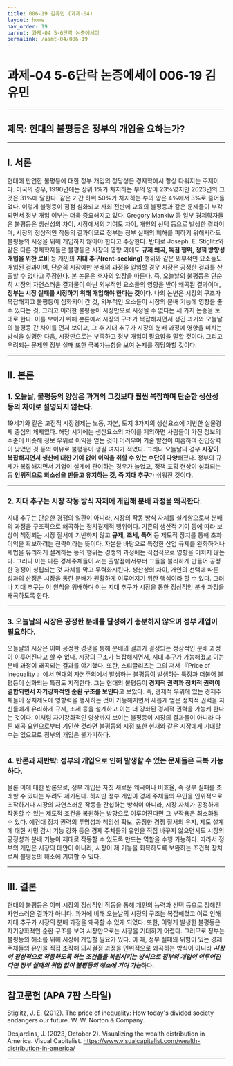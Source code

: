 ```yaml
---
title: 006-19 김유민 (과제-04)
layout: home
nav_order: 19
parent: 과제-04 5-6단락 논증에세이
permalink: /asmt-04/006-19
---
```


# 과제-04 5-6단락 논증에세이 006-19 김유민 

---

## 제목: 현대의 불평등은 정부의 개입을 요하는가?

---

## I. 서론

 현대에 만연한 불평등에 대한 정부 개입의 정당성은 경제학에서 항상 다뤄지는 주제이다. 미국의 경우, 1990년에는 상위 1%가 차지하는 부의 양이 23%였지만 2023년의 그것은 31%에 달한다. 같은 기간 하위 50%가 차지하는 부의 양은 4%에서 3%로 줄어들었다. 이렇게 불평등이 점점 심화되고 사회 전반에 교육의 불평등과 같은 문제들이 부각되면서 정부 개입 여부는 더욱 중요해지고 있다. Gregory Mankiw 등 일부 경제학자들은 불평등은 생산성의 차이, 시장에서의 기여도 차이, 개인의 선택 등으로 발생한 결과이며, 시장의 정상적인 작동의 결과이므로 정부는 정부 실패의 폐해를 피하기 위해서라도 불평등의 시정을 위해 개입하지 않아야 한다고 주장한다. 반대로 Joseph. E. Stiglitz와 같은 다른 경제학자들은 불평등은 시장의 영향 외에도 **규제 왜곡, 독점 행위, 정책 방향성 개입을 위한 로비** 등 개인의 **지대 추구(rent-seeking)** 행위와 같은 외부적인 요소들도 개입된 결과이며, 단순히 시장에만 분배의 과정을 일임할 경우 시장은 공정한 결과를 산출할 수 없다고 주장한다. 본 논문은 후자의 입장을 따른다. 즉, 오늘날의 불평등은 단순히 시장의 자연스러운 결과물이 아닌 외부적인 요소들의 영향을 받아 왜곡된 결과이며, **정부는 시장 실패를 시정하기 위해 개입해야 한다는 것**이다. 나의 논변은 시장의 구조가 복잡해지고 불평등이 심화되어 간 것, 외부적인 요소들이 시장의 분배 기능에 영향을 줄 수 있다는 것, 그리고 이러한 불평등이 시장만으로 시정될 수 없다는 세 가지 논증을 토대로 한다. 이를 보이기 위해 본론에서 시장의 구조가 복잡해지면서 생긴 과거와 오늘날의 불평등 간 차이를 먼저 보이고, 그 후 지대 추구가 시장의 분배 과정에 영향을 미치는 방식을 설명한 다음, 시장만으로는 부족하고 정부 개입이 필요함을 말할 것이다. 그리고 우려되는 문제인 정부 실패 또한 극복가능함을 보여 논제를 정당화할 것이다.

---

## II. 본론

### 1. 오늘날, 불평등의 양상은 과거의 그것보다 훨씬 복잡하며 단순한 생산성 등의 차이로 설명되지 않는다.

 19세기와 같은 고전적 시장경제는 노동, 자본, 토지 3가지의 생산요소에 기반한 실물경제 중심의 체제였다. 해당 시기에는 생산요소의 차이를 제외하면 사람들이 가진 정보의 수준이 비슷해 정보 우위로 이익을 얻는 것이 어려우며 기술 발전이 미흡하여 진입장벽이 낮았던 것 등의 이유로 불평등이 생길 여지가 적었다. 그러나 오늘날의 경우 **시장이 복잡해지면서 생산에 대한 기여 없이 이익을 취할 수 있는 수단이 다양**해졌다. 정부의 규제가 복잡해지면서 기업이 설계에 관여하는 경우가 늘었고, 정책 포획 현상이 심화되는 등 **인위적으로 희소성을 만들고 유지하는 것, 즉 지대 추구**가 쉬워진 것이다.

---

### 2. 지대 추구는 시장 작동 방식 자체에 개입해 분배 과정을 왜곡한다.

 지대 추구는 단순한 경쟁의 일환이 아니라, 시장의 작동 방식 자체를 설계함으로써 분배의 과정을 구조적으로 왜곡하는 정치경제적 행위이다. 기존의 생산적 기여 등에 따라 보상이 책정되는 시장 질서에 기반하지 않고 **규제, 조세, 특허** 등 제도적 장치를 통해 초과이익을 확보하려는 전략이라는 뜻이다. 자본을 바탕으로 특정한 산업 규제를 완화하거나 세법을 유리하게 설계하는 등의 행위는 경쟁의 과정에는 직접적으로 영향을 미치지 않는다. 그러나 이는 다른 경제주체들이 서는 출발점에서부터 그들을 불리하게 만들어 공정한 경쟁이 성립되는 것 자체를 막고 무력화시킨다. 생산성의 차이, 개인의 선택에 따른 성과의 산정은 시장을 통한 분배가 원활하게 이루어지기 위한 핵심이라 할 수 있다. 그러나 지대 추구는 이 원칙을 위배하며 이는 지대 추구가 시장을 통한 정상적인 분배 과정을 왜곡하도록 한다.

---

### 3. 오늘날의 시장은 공정한 분배를 달성하기 충분하지 않으며 정부 개입이 필요하다.

 오늘날의 시장은 이미 공정한 경쟁을 통해 분배의 결과가 결정되는 정상적인 분배 과정이 이루어진다고 할 수 없다. 시장의 구조가 복잡해지면서, 지대 추구가 가능해졌고 이는 분배 과정이 왜곡되는 결과를 야기했다. 또한, 스티글리츠는 그의 저서 『Price of Inequality 』에서 현대의 자본주의에서 발생하는 불평등이 발생하는 특징과 더불어 불평등이 심화되는 특징도 지적한다. 그는 현대의 불평등이 **경제적 권력과 정치적 권력이 결합되면서 자기강화적인 순환 구조를 보인다**고 보았다. 즉,  경제적 우위에 있는 경제주체들이 정치제도에 영향력을 행사하는 것이 가능해지면서 새롭게 얻은 정치적 권력을 자신들에게 유리하게 규제, 조세 등을 설계하고 이는 더 강화된 경제적 권력을 가능케 한다는 것이다. 이처럼 자기강화적인 양상까지 보이는 불평등이 시장의 결과물이 아니라 다른 왜곡 요인으로부터 기인한 것라면 불평등의 시정 또한 현재와 같은 시장에게 기대할 수는 없으므로 정부의 개입은 불가피하다. 

  ---

### 4. 반론과 재반박: 정부의 개입으로 인해 발생할 수 있는 문제들은 극복 가능하다.

  물론 이에 대한 반론으로, 정부 개입은 자칫 새로운 왜곡이나 비효율, 즉 정부 실패를 초래할 수 있다는 우려도 제기된다. 하지만 정부 개입이 경제 주체들의 유인을 인위적으로 조작하거나 시장의 자연스러운 작동을 간섭하는 방식이 아니라, 시장 자체가 공정하게 작동할 수 있는 제도적 조건을 복원하는 방향으로 이루어진다면 그 부작용은 최소화될 수 있다. 예컨대 정치 권력의 투명성과 책임성 확보, 공정한 경쟁 질서의 유지, 제도 설계에 대한 시민 감시 기능 강화 등은 경제 주체들의 유인을 직접 바꾸지 않으면서도 시장의 공정성과 분배 기능이 제대로 작동할 수 있도록 만드는 역할을 수행 가능하다. 따라서 정부의 개입은 시장의 대안이 아니라, 시장이 제 기능을 회복하도록 보완하는 조건적 장치로써 불평등의 해소에 기여할 수 있다.

---

## III. 결론 

현대의 불평등은 이미 시장의 정상적인 작동을 통해 개인의 능력과 선택 등으로 정해진 자연스러운 결과가 아니다. 과거에 비해 오늘날의 시장의 구조는 복잡해졌고 이로 인해 지대 추구가 시장의 분배 과정을 왜곡할 수 있게 되었다. 또한, 이렇게 발생한 불평등은 자기강화적인 순환 구조를 보여 시장만으로는 시정을 기대하기 어렵다. 그러므로 정부는 불평등의 해소를 위해 시장에 개입할 필요가 있다. 이 때, 정부 실패의 위험이 있는 경제 주체들의 유인을 직접 조작해 의사결정 과정을 인위적으로 왜곡하는 방식이 아니라 ***시장이 정상적으로 작동하도록 하는 조건들을 복원시키는 방식으로 정부의 개입이 이루어진다면 정부 실패의 위험 없이 불평등의 해소에 기여 가능***하다.

---

## 참고문헌 (APA 7판 스타일)

Stiglitz, J. E. (2012). The price of inequality: How today's divided society endangers our future. W. W. Norton & Company.

Desjardins, J. (2023, October 2). Visualizing the wealth distribution in America. Visual Capitalist. https://www.visualcapitalist.com/wealth-distribution-in-america/

---
